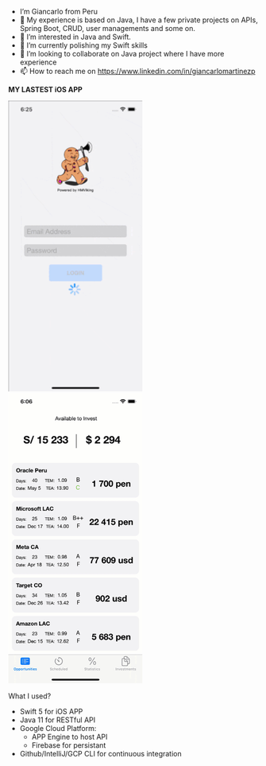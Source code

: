 - I’m Giancarlo from Peru
- 🚀 My experience is based on Java, I have a few private projects on APIs, Spring Boot, CRUD, user managements and some on.
- 👀 I’m interested in Java and Swift.
- 🌱 I’m currently polishing my Swift skills
- 💞️ I’m looking to collaborate on Java project where I have more experience 
- 📫 How to reach me on https://www.linkedin.com/in/giancarlomartinezp

**MY LASTEST iOS APP**

<img alt="alt text" src="https://github.com/xyordyx/PUBLICInvestment_iOS/blob/17c746dee61104c11a630af0c83246d9a01d8c57/InvesmentiOS/Assets.xcassets/main-4.gif" width="270"/> <img alt="alt text" src="https://github.com/xyordyx/PUBLICInvestment_iOS/blob/17c746dee61104c11a630af0c83246d9a01d8c57/InvesmentiOS/Assets.xcassets/Extra.gif" width="270"/>

What I used?
- Swift 5 for iOS APP
- Java 11 for RESTful API
- Google Cloud Platform:
     - APP Engine to host API
     - Firebase for persistant
- Github/IntelliJ/GCP CLI for continuous integration
